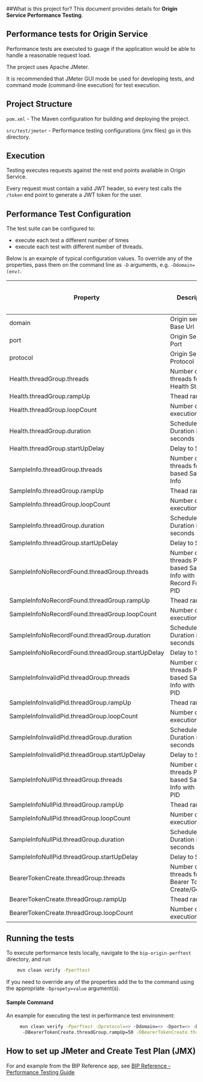 ##What is this project for?
This document provides details for **Origin Service Performance Testing**.

## Performance tests for Origin Service
Performance tests are executed to guage if the application would be able to handle a reasonable request load.

The project uses Apache JMeter.

It is recommended that JMeter GUI mode be used for developing tests, and command mode (command-line execution) for test execution.

## Project Structure

`pom.xml` - The Maven configuration for building and deploying the project.

`src/test/jmeter` - Performance testing configurations (jmx files) go in this directory.

## Execution

Testing executes requests against the rest end points available in Origin Service.

Every request must contain a valid JWT header, so every test calls the `/token` end point to generate a JWT token for the user.

## Performance Test Configuration

The test suite can be configured to:
- execute each test a different number of times
- execute each test with different number of threads.

Below is an example of typical configuration values. To override any of the properties, pass them on the command line as `-D` arguments, e.g. `-Ddomain=(env)`.

|Property|Description|Default Value|Perf Env Test Values|
|-|-|-|-|
|domain| Origin service Base Url|localhost| |
|port|Origin Service Port|8080|443 |
|protocol|Origin Service Protocol|http|https |
|Health.threadGroup.threads|Number of threads for Health Status|5|150|
|Health.threadGroup.rampUp|Thead ramp up|2|150|
|Health.threadGroup.loopCount|Number of executions|10|-1|
|Health.threadGroup.duration|Scheduler Duration in seconds|200|230|
|Health.threadGroup.startUpDelay|Delay to Start|5|30|
|SampleInfo.threadGroup.threads|Number of threads for PID based Sample Info|5|150|
|SampleInfo.threadGroup.rampUp|Thead ramp up|2|150|
|SampleInfo.threadGroup.loopCount|Number of executions|10|-1|
|SampleInfo.threadGroup.duration|Scheduler Duration in seconds|200|230|
|SampleInfo.threadGroup.startUpDelay|Delay to Start|2|30|
|SampleInfoNoRecordFound.threadGroup.threads|Number of threads PID based Sample Info with No Record Found PID|5|150|
|SampleInfoNoRecordFound.threadGroup.rampUp|Thead ramp up|2|150|
|SampleInfoNoRecordFound.threadGroup.loopCount|Number of executions |10|-1|
|SampleInfoNoRecordFound.threadGroup.duration|Scheduler Duration in seconds|200|230|
|SampleInfoNoRecordFound.threadGroup.startUpDelay|Delay to Start|2|30|
|SampleInfoInvalidPid.threadGroup.threads|Number of threads PID based Sample Info with Invalid PID|5|150|
|SampleInfoInvalidPid.threadGroup.rampUp|Thead ramp up|2|150|
|SampleInfoInvalidPid.threadGroup.loopCount|Number of executions |10|-1|
|SampleInfoInvalidPid.threadGroup.duration|Scheduler Duration in seconds|200|230|
|SampleInfoInvalidPid.threadGroup.startUpDelay|Delay to Start|2|30|
|SampleInfoNullPid.threadGroup.threads|Number of threads PID based Sample Info with null PID|5|150|
|SampleInfoNullPid.threadGroup.rampUp|Thead ramp up|2|150|
|SampleInfoNullPid.threadGroup.loopCount|Number of executions |10|-1|
|SampleInfoNullPid.threadGroup.duration|Scheduler Duration in seconds|200|230|
|SampleInfoNullPid.threadGroup.startUpDelay|Delay to Start|2|30|
|BearerTokenCreate.threadGroup.threads|Number of threads for Bearer Token Create/Generate|5|150|
|BearerTokenCreate.threadGroup.rampUp|Thead ramp up|1|50|
|BearerTokenCreate.threadGroup.loopCount|Number of executions |1|1|

## Running the tests

To execute performance tests locally, navigate to the `bip-origin-perftest` directory, and run
```bash
	mvn clean verify -Pperftest
```
If you need to override any of the properties add the to the command using the appropriate `-Dpropety=value` argument(s).

#### Sample Command
An example for executing the test in performance test environment:

```bash
     mvn clean verify -Pperftest -Dprotocol=<> -Ddomain=<> -Dport=<> -DBearerTokenCreate.threadGroup.threads=150
      -DBearerTokenCreate.threadGroup.rampUp=50 -DBearerTokenCreate.threadGroup.loopCount=1 -DHealth.threadGroup.threads=150 -DHealth.threadGroup.rampUp=150 -DHealth.threadGroup.loopCount=-1 -DHealth.threadGroup.duration=230 -DHealth.threadGroup.startUpDelay=30 -DSampleInfo.threadGroup.threads=150 -DSampleInfo.threadGroup.rampUp=150 -DSampleInfo.threadGroup.loopCount=-1 -DSampleInfo.threadGroup.duration=230 -DSampleInfo.threadGroup.startUpDelay=30 -DSampleInfoNoRecordFound.threadGroup.threads=150 -DSampleInfoNoRecordFound.threadGroup.rampUp=150 -DSampleInfoNoRecordFound.threadGroup.loopCount=-1 -DSampleInfoNoRecordFound.threadGroup.duration=230 -DSampleInfoNoRecordFound.threadGroup.startUpDelay=30 -DSampleInfoInvalidPid.threadGroup.threads=150 -DSampleInfoInvalidPid.threadGroup.rampUp=150 -DSampleInfoInvalidPid.threadGroup.loopCount=-1 -DSampleInfoInvalidPid.threadGroup.duration=230 -DSampleInfoInvalidPid.threadGroup.startUpDelay=30 -DSampleInfoNullPid.threadGroup.threads=150 -DSampleInfoNullPid.threadGroup.rampUp=150 -DSampleInfoNullPid.threadGroup.loopCount=-1 -DSampleInfoNullPid.threadGroup.duration=230 -DSampleInfoNullPid.threadGroup.startUpDelay=30
```

## How to set up JMeter and Create Test Plan (JMX)
For and example from the BIP Reference
 app, see [BIP Reference - Performance Testing Guide](https://github.com/department-of-veterans-affairs/bip-reference-person/tree/master/bip-reference-perftest)
